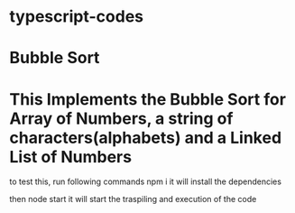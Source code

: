 # typescript-codes
# Bubble Sort
# This Implements the Bubble Sort for Array of Numbers, a string of characters(alphabets) and a Linked List of Numbers

to test this, run following commands
npm i
it will install the dependencies

then 
node start
it will start the traspiling and execution of the code